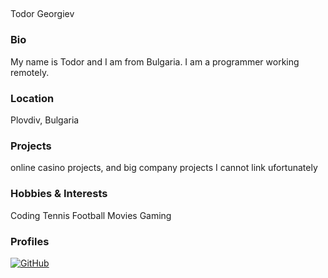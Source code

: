 ##

Todor Georgiev

### Bio

My name is Todor and I am from Bulgaria. I am a programmer working remotely.

### Location

Plovdiv, Bulgaria

### Projects

online casino projects, and big company projects I cannot link ufortunately

### Hobbies & Interests

Coding
Tennis
Football
Movies
Gaming

### Profiles

[![GitHub][github-img]](https://github.com/Tod-G)

<!-- Don't edit the below 2 lines -->

[twitter-img]: https://i.imgur.com/wWzX9uB.png
[github-img]: https://i.imgur.com/9I6NRUm.png

